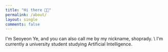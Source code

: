 ```yaml
---
title: "Hi there 👋🏻"
permalink: /about/
layout: single
comments: false
---
```


I'm Seoyeon Ye, and you can also call me by my nickname, shoprady. \\
I'm currently a university student studying Artificial Intelligence.
